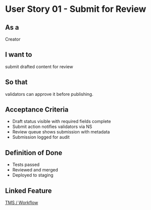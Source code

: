# User Story 01 - Submit for Review

## As a
Creator

## I want to
submit drafted content for review

## So that
validators can approve it before publishing.

## Acceptance Criteria
- Draft status visible with required fields complete
- Submit action notifies validators via NS
- Review queue shows submission with metadata
- Submission logged for audit

## Definition of Done
- Tests passed
- Reviewed and merged
- Deployed to staging

## Linked Feature
[TMS / Workflow](../feature-spec.md)

